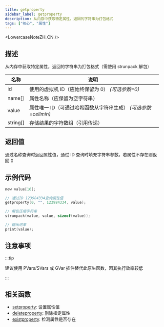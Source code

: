 ```yaml
---
title: getproperty
sidebar_label: getproperty
description: 从内存中获取特定属性，返回的字符串为打包格式
tags: ["核心", "属性"]
---
```


<LowercaseNoteZH_CN />

## 描述

从内存中获取特定属性，返回的字符串为打包格式（需使用 strunpack 解包）

| 名称     | 说明                                                           |
| -------- | -------------------------------------------------------------- |
| id       | 使用的虚拟机 ID（应始终保留为 0） _(可选参数=0)_               |
| name[]   | 属性名称（应保留为空字符串）                                   |
| value    | 属性唯一 ID（可通过哈希函数从字符串生成） _(可选参数=cellmin)_ |
| string[] | 存储结果的字符数组（引用传递）                                 |

## 返回值

通过名称查询时返回属性值，通过 ID 查询时填充字符串参数。若属性不存在则返回 0

## 示例代码

```c
new value[16];

// 通过ID 123984334查询属性值
getproperty(0, "", 123984334, value);

// 解包压缩字符串
strunpack(value, value, sizeof(value));

// 输出结果
print(value);
```

## 注意事项

:::tip

建议使用 PVars/SVars 或 GVar 插件替代此原生函数，因其执行效率较低

:::

## 相关函数

- [setproperty](setproperty): 设置属性值
- [deleteproperty](deleteproperty): 删除指定属性
- [existproperty](existproperty): 检测属性是否存在
